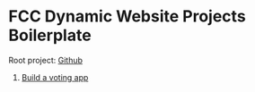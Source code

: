# FCC Dynamic Website Projects Boilerplate

Root project: [Github](https://github.com/bsandusky/fcc-dynamic-projects)

1. [Build a voting app](https://www.freecodecamp.com/challenges/build-a-voting-app)

